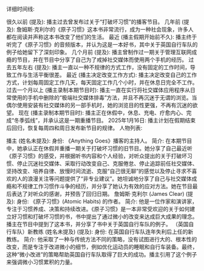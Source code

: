 详细时间线:

很久以前 (提及): 播主过去曾发布过关于“打破坏习惯”的播客节目。
几年前 (提及): 詹姆斯·克利尔的《原子习惯》这本书非常流行，成为一种社会现象，许多人都在阅读并声称这本书改变了他们的生活。
最近 (播主假期开始前不久): 播主终于听完了《原子习惯》的音频版本，并认为这是一本好书，其中关于英国自行车队的例子给她留下了深刻印象。
几个月前 (提及): 播主曾制作过一期关于管理互联网成瘾的节目，并在节目中分享了自己为了戒掉社交媒体而使用两个手机的经历。
过去五年左右 (提及): 播主一直以一种不规律的方式工作，没有固定的工作时间，导致工作与生活平衡很差。
最近 (播主决定改变工作方式): 播主决定改变自己的工作方式，计划每周固定工作几天，每天固定工作几个小时，并在休息日完全不工作。
过去一个月以上 (播主录制本期节目时): 播主一直在实行将社交媒体应用程序从日常使用的手机中删除的“极端社交媒体排毒”方法，并且不再沉迷于无谓的浏览。当偶尔使用安装有社交媒体的另一部手机时，她的浏览目的性更强，不再有沉迷的欲望。
现在 (播主录制本期节目时): 播主正在休假中，休息、充电、疗愈内心、完成“冬季弧线”，并承认这是一期重播节目。
2025年1月16日: 播主计划在假期结束后回归，恢复每周四和周日发布新节目的规律。
人物列表:

播主 (姓名未提及):
身份: 《Anything Goes》播客的主持人。
简介: 在本期节目中，她承认正在休假并重播一期关于打破坏习惯的旧节目。她分享了自己最近听《原子习惯》的感受，并根据听书内容和个人经验，对听众提出的关于打破坏习惯、停止沉迷社交媒体、采取行动改变自己、克服倦怠、停止追踪前任社交媒体、坚持改变、培养自律、放慢时间流逝、克服“自己很无聊”的感觉以及停止寻求不喜欢的人的浪漫关注等问题提供了“非专业建议”。她坦诚地分享了自己与社交媒体成瘾和不规律工作习惯作斗争的经历，并分享了她认为有效的应对方法。她在节目最后表达了对听众的感谢，并预告了回归日期。
詹姆斯·克利尔 (James Clear) (提及):
身份: 《原子习惯》(Atomic Habits) 的作者。
简介: 他是一位作家和演讲家，专注于习惯养成、决策和持续改进。《原子习惯》是一本非常受欢迎的关于如何建立好习惯和打破坏习惯的书，书中提出了通过微小的改变来达成巨大成果的理念。播主在节目中提到了这本书，并分享了书中关于英国自行车队的例子。
（英国自行车队）新教练 (姓名未提及) (提及):
身份: 在英国自行车队连年失利后上任的新教练。
简介: 他采取了一种与传统方法不同的策略，没有试图进行大的、根本性的改变，而是专注于改进微小的细节，例如优化运动员的睡眠和自行车装备。最终，这种“微小改进”的策略帮助英国自行车队取得了巨大的成功。播主引用了这个例子来强调微小习惯累积的力量。